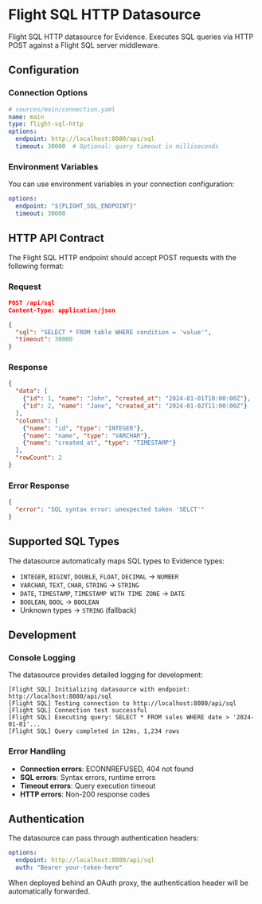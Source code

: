 # Flight SQL HTTP Datasource

Flight SQL HTTP datasource for Evidence. Executes SQL queries via HTTP POST against a Flight SQL server middleware.

## Configuration

### Connection Options

```yaml
# sources/main/connection.yaml
name: main
type: flight-sql-http
options:
  endpoint: http://localhost:8080/api/sql
  timeout: 30000  # Optional: query timeout in milliseconds
```

### Environment Variables

You can use environment variables in your connection configuration:

```yaml
options:
  endpoint: "${FLIGHT_SQL_ENDPOINT}"
  timeout: 30000
```

## HTTP API Contract

The Flight SQL HTTP endpoint should accept POST requests with the following format:

### Request
```json
POST /api/sql
Content-Type: application/json

{
  "sql": "SELECT * FROM table WHERE condition = 'value'",
  "timeout": 30000
}
```

### Response
```json
{
  "data": [
    {"id": 1, "name": "John", "created_at": "2024-01-01T10:00:00Z"},
    {"id": 2, "name": "Jane", "created_at": "2024-01-02T11:00:00Z"}
  ],
  "columns": [
    {"name": "id", "type": "INTEGER"},
    {"name": "name", "type": "VARCHAR"},
    {"name": "created_at", "type": "TIMESTAMP"}
  ],
  "rowCount": 2
}
```

### Error Response
```json
{
  "error": "SQL syntax error: unexpected token 'SELCT'"
}
```

## Supported SQL Types

The datasource automatically maps SQL types to Evidence types:

- `INTEGER`, `BIGINT`, `DOUBLE`, `FLOAT`, `DECIMAL` → `NUMBER`
- `VARCHAR`, `TEXT`, `CHAR`, `STRING` → `STRING`  
- `DATE`, `TIMESTAMP`, `TIMESTAMP WITH TIME ZONE` → `DATE`
- `BOOLEAN`, `BOOL` → `BOOLEAN`
- Unknown types → `STRING` (fallback)

## Development

### Console Logging

The datasource provides detailed logging for development:

```
[Flight SQL] Initializing datasource with endpoint: http://localhost:8080/api/sql
[Flight SQL] Testing connection to http://localhost:8080/api/sql
[Flight SQL] Connection test successful
[Flight SQL] Executing query: SELECT * FROM sales WHERE date > '2024-01-01'...
[Flight SQL] Query completed in 12ms, 1,234 rows
```

### Error Handling

- **Connection errors**: ECONNREFUSED, 404 not found
- **SQL errors**: Syntax errors, runtime errors
- **Timeout errors**: Query execution timeout
- **HTTP errors**: Non-200 response codes

## Authentication

The datasource can pass through authentication headers:

```yaml
options:
  endpoint: http://localhost:8080/api/sql
  auth: "Bearer your-token-here"
```

When deployed behind an OAuth proxy, the authentication header will be automatically forwarded.